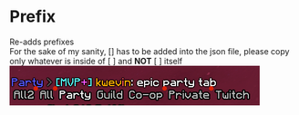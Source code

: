 # Prefix <br>
Re-adds prefixes <br>
For the sake of my sanity, [] has to be added  into the json file, please copy only whatever is inside of [ ] and **NOT** [ ] itself
  ![useless field](/assets/prefix.png "prefix fix")